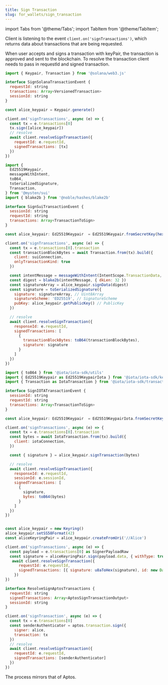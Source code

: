 ```yaml
---
title: Sign Transaction
slug: for_wallets/sign_transaction
---
```


import Tabs from '@theme/Tabs';
import TabItem from '@theme/TabItem';

Client is listening to the event `client.on('signTransactions')`, which returns data about transactions that are being requested.

When user accepts and signs a transaction with keyPair, the transaction is approved and sent to the blockchain.
To resolve the transaction client needs to pass in requestId and signed transaction.

<Tabs>

<TabItem value="Solana" label="Solana">

```js
import { Keypair, Transaction } from '@solana/web3.js'

interface SignSolanaTransactionEvent {
  requestId: string
  transactions: Array<VersionedTransaction>
  sessionId: string
}

const alice_keypair = Keypair.generate()

client.on('signTransactions', async (e) => {
  const tx = e.transactions[0]
  tx.sign([alice_keypair])
  // resolve
  await client.resolveSignTransaction({
    requestId: e.requestId,
    signedTransactions: [tx]
  })
})

```

</TabItem>

<TabItem value="SUI" label="SUI">

```js
import {
  Ed25519Keypair,
  messageWithIntent,
  toB64,
  toSerializedSignature,
  Transaction,
} from '@mysten/sui'
import { blake2b } from '@noble/hashes/blake2b'

interface SignSuiTransactionEvent {
  sessionId: string
  requestId: string
  transactions: Array<TransactionToSign>
}

const alice_keypair: Ed25519Keypair  = Ed25519Keypair.fromSecretKey(hexToBytes(ALICE_PRIVE_KEY))

client.on('signTransactions', async (e) => {
  const tx = e.transactions[0].transaction
  const transactionBlockBytes = await Transaction.from(tx).build({
    client: suiConnection,
    onlyTransactionKind: true
  })

  const intentMessage = messageWithIntent(IntentScope.TransactionData, transactionBlockBytes)
  const digest = blake2b(intentMessage, { dkLen: 32 })
  const signatureArray = alice_keypair.signData(digest)
  const signature = toSerializedSignature({
    signature: signatureArray, // Uint8Array
    signatureScheme: 'ED25519', // SignatureScheme
    pubKey: alice_keypair.getPublicKey() // PublicKey
  })

  // resolve
  await client.resolveSignTransaction({
    responseId: e.requestId,
    signedTransactions: [
      {
        transactionBlockBytes: toB64(transactionBlockBytes),
        signature: signature
      }
    ]
  })
})
```

</TabItem>

<TabItem value="IOTA" label="IOTA">

```js
import { toB64 } from '@iota/iota-sdk/utils'
import { Ed25519Keypair as Ed25519KeypairIota } from '@iota/iota-sdk/keypairs/ed25519'
import { Transaction as IotaTransaction } from '@iota/iota-sdk/transactions'

interface SignIOTATransactionEvent {
  sessionId: string
  requestId: string
  transactions: Array<TransactionToSign>
}

const alice_keypair: Ed25519Keypair  = Ed25519KeypairIota.fromSecretKey(hexToBytes(ALICE_PRIVE_KEY))

client.on('signTransactions', async (e) => {
  const tx = e.transactions[0].transaction
  const bytes = await IotaTransaction.from(tx).build({
    client: iotaConnection,
  })

  const { signature } = alice_keypair.signTransaction(bytes)

  // resolve
  await client.resolveSignTransaction({
    responseId: e.requestId,
    sessionId: e.sessionId,
    signedTransactions: [
      {
        signature,
        bytes: toB64(bytes)
      }
    ]
  })
})
```

</TabItem>

<TabItem value="Substrate" label="Substrate">

```js

const alice_keypair = new Keyring()
alice_keypair.setSS58Format(42)
const aliceKeyringPair = alice_keypair.createFromUri('//Alice')

client.on('signTransactions', async (e) => {
  const payload = e.transactions[0] as SignerPayloadRaw
  const signature = aliceKeyringPair.sign(payload.data, { withType: true })
   await client.resolveSignTransaction({
      requestId: e.requestId,
      signedTransactions: [{ signature: u8aToHex(signature), id: new Date().getTime() }]
    })
})
```

</TabItem>

<TabItem value="Aptos" label="Aptos">

```js
interface ResolveSignAptosTransactions {
  requestId: string
  signedTransactions: Array<AptosSignTransactionOutput>
  sessionId: string
}

client.on('signTransaction', async (e) => {
  const tx = e.transactions[0]
  const senderAuthenticator = aptos.transaction.sign({
    signer: alice,
    transaction: tx
  })
  // resolve
  await client.resolveSignTransaction({
    requestId: e.requestId,
    signedTransactions: [senderAuthenticator]
  })
})
```

</TabItem>

<TabItem value="Movement" label="Movement">
The process mirrors that of Aptos.
</TabItem>
</Tabs>
